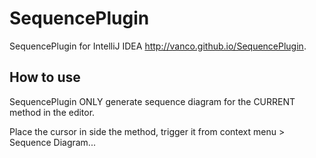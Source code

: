 # SequencePlugin
SequencePlugin for IntelliJ IDEA
http://vanco.github.io/SequencePlugin.

## How to use
SequencePlugin ONLY generate sequence diagram for the CURRENT method in the editor.

Place the cursor in side the method, trigger it from context menu > Sequence Diagram...

